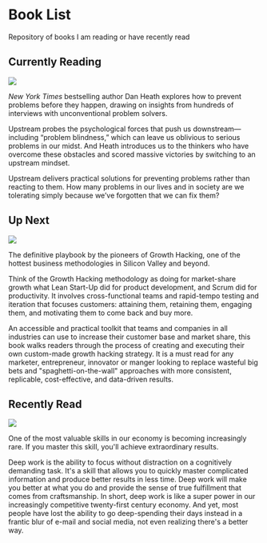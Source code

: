# Book List
Repository of books I am reading or have recently read 


## Currently Reading

[<img src=https://images-na.ssl-images-amazon.com/images/I/41czXAfMbDL._SX324_BO1,204,203,200_.jpg />](https://amzn.to/39vmTVW)

_New York Times_ bestselling author Dan Heath explores how to prevent problems before they happen, drawing on insights from hundreds of interviews with unconventional problem solvers.

Upstream probes the psychological forces that push us downstream—including “problem blindness,” which can leave us oblivious to serious problems in our midst. And Heath introduces us to the thinkers who have overcome these obstacles and scored massive victories by switching to an upstream mindset. 

Upstream delivers practical solutions for preventing problems rather than reacting to them. How many problems in our lives and in society are we tolerating simply because we’ve forgotten that we can fix them?

## Up Next

[<img src=https://images-na.ssl-images-amazon.com/images/I/514qnzJ6q1L._SX329_BO1,204,203,200_.jpg />](https://amzn.to/39qw89W)

The definitive playbook by the pioneers of Growth Hacking, one of the hottest business methodologies in Silicon Valley and beyond.

Think of the Growth Hacking methodology as doing for market-share growth what Lean Start-Up did for product development, and Scrum did for productivity. It involves cross-functional teams and rapid-tempo testing and iteration that focuses customers: attaining them, retaining them, engaging them, and motivating them to come back and buy more.   

An accessible and practical toolkit that teams and companies in all industries can use to increase their customer base and market share, this book walks readers through the process of creating and executing their own custom-made growth hacking strategy. It is a must read for any marketer, entrepreneur, innovator or manger looking to replace wasteful big bets and "spaghetti-on-the-wall" approaches with more consistent, replicable, cost-effective, and data-driven results.

## Recently Read

[<img src=https://images-na.ssl-images-amazon.com/images/I/41W+SUER72L._SY344_BO1,204,203,200_.jpg />](https://amzn.to/39uuunx)

One of the most valuable skills in our economy is becoming increasingly rare. If you master this skill, you'll achieve extraordinary results.

Deep work is the ability to focus without distraction on a cognitively demanding task. It's a skill that allows you to quickly master complicated information and produce better results in less time. Deep work will make you better at what you do and provide the sense of true fulfillment that comes from craftsmanship. In short, deep work is like a super power in our increasingly competitive twenty-first century economy. And yet, most people have lost the ability to go deep-spending their days instead in a frantic blur of e-mail and social media, not even realizing there's a better way.
